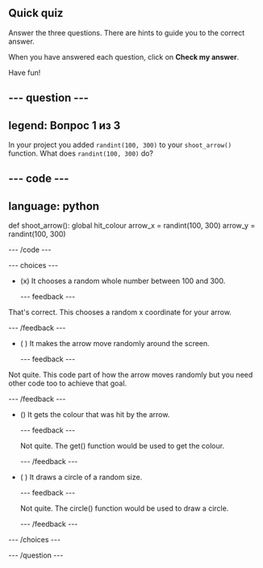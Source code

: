 ## Quick quiz

Answer the three questions. There are hints to guide you to the correct answer.

When you have answered each question, click on **Check my answer**.

Have fun!

--- question ---
---
legend: Вопрос 1 из 3
---
In your project you added `randint(100, 300)` to your `shoot_arrow()` function. What does `randint(100, 300)` do?

--- code ---
---
language: python
---

def shoot_arrow(): global hit_colour arrow_x = randint(100, 300) arrow_y = randint(100, 300)

--- /code ---

--- choices ---

- (x) It chooses a random whole number between 100 and 300.

  --- feedback ---

That's correct. This chooses a random x coordinate for your arrow.

  --- /feedback ---

- ( ) It makes the arrow move randomly around the screen.

  --- feedback ---

Not quite. This code part of how the arrow moves randomly but you need other code too to achieve that goal.

  --- /feedback ---

- () It gets the colour that was hit by the arrow.

  --- feedback ---

  Not quite. The get() function would be used to get the colour.

  --- /feedback ---

- ( ) It draws a circle of a random size.

  --- feedback ---

  Not quite. The circle() function would be used to draw a circle.

  --- /feedback ---

--- /choices ---

--- /question ---
